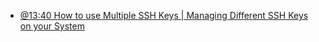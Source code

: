 - [@13:40 How to use Multiple SSH Keys | Managing Different SSH Keys on your System](https://youtu.be/pE3EuiyShoM?t=820)
